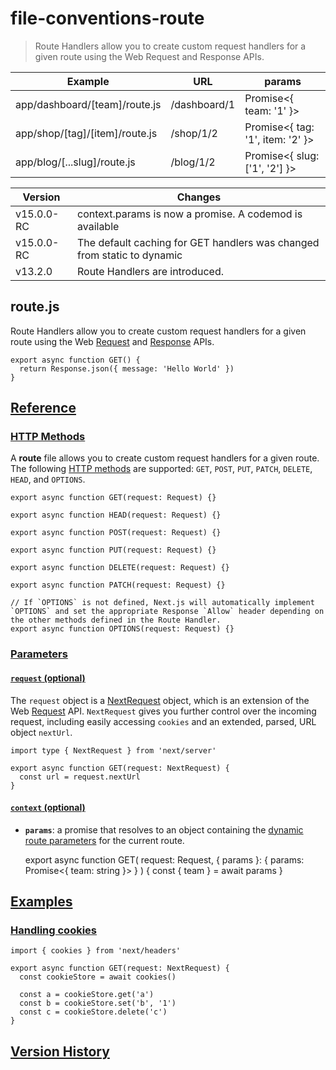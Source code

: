 # file-conventions-route

> Route Handlers allow you to create custom request handlers for a given route using the Web Request and Response APIs.

| Example                        | URL          | params                           |
| ------------------------------ | ------------ | -------------------------------- |
| app/dashboard/[team]/route.js  | /dashboard/1 | Promise<{ team: '1' }>           |
| app/shop/[tag]/[item]/route.js | /shop/1/2    | Promise<{ tag: '1', item: '2' }> |
| app/blog/[...slug]/route.js    | /blog/1/2    | Promise<{ slug: ['1', '2'] }>    |

| Version    | Changes                                                                 |
| ---------- | ----------------------------------------------------------------------- |
| v15.0.0-RC | context.params is now a promise. A codemod is available                 |
| v15.0.0-RC | The default caching for GET handlers was changed from static to dynamic |
| v13.2.0    | Route Handlers are introduced.                                          |

## route.js

Route Handlers allow you to create custom request handlers for a given route using the Web [Request](https://developer.mozilla.org/docs/Web/API/Request) and [Response](https://developer.mozilla.org/docs/Web/API/Response) APIs.

    export async function GET() {
      return Response.json({ message: 'Hello World' })
    }

## [Reference](#reference)

### [HTTP Methods](#http-methods)

A **route** file allows you to create custom request handlers for a given route. The following [HTTP methods](https://developer.mozilla.org/docs/Web/HTTP/Methods) are supported: `GET`, `POST`, `PUT`, `PATCH`, `DELETE`, `HEAD`, and `OPTIONS`.

    export async function GET(request: Request) {}
     
    export async function HEAD(request: Request) {}
     
    export async function POST(request: Request) {}
     
    export async function PUT(request: Request) {}
     
    export async function DELETE(request: Request) {}
     
    export async function PATCH(request: Request) {}
     
    // If `OPTIONS` is not defined, Next.js will automatically implement `OPTIONS` and set the appropriate Response `Allow` header depending on the other methods defined in the Route Handler.
    export async function OPTIONS(request: Request) {}

### [Parameters](#parameters)

#### [`request` (optional)](#request-optional)

The `request` object is a [NextRequest](/docs/app/api-reference/functions/next-request) object, which is an extension of the Web [Request](https://developer.mozilla.org/docs/Web/API/Request) API. `NextRequest` gives you further control over the incoming request, including easily accessing `cookies` and an extended, parsed, URL object `nextUrl`.

    import type { NextRequest } from 'next/server'
     
    export async function GET(request: NextRequest) {
      const url = request.nextUrl
    }

#### [`context` (optional)](#context-optional)

*   **`params`**: a promise that resolves to an object containing the [dynamic route parameters](/docs/app/building-your-application/routing/dynamic-routes) for the current route.

    export async function GET(
      request: Request,
      { params }: { params: Promise<{ team: string }> }
    ) {
      const { team } = await params
    }

## [Examples](#examples)

### [Handling cookies](#handling-cookies)

    import { cookies } from 'next/headers'
     
    export async function GET(request: NextRequest) {
      const cookieStore = await cookies()
     
      const a = cookieStore.get('a')
      const b = cookieStore.set('b', '1')
      const c = cookieStore.delete('c')
    }

## [Version History](#version-history)
